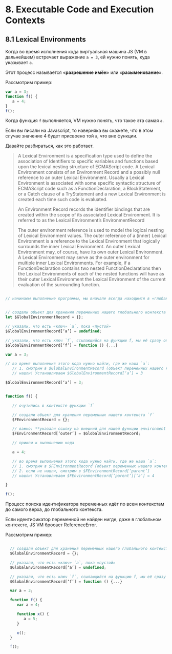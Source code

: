 # 8. Executable Code and Execution Contexts

## 8.1 Lexical Environments

Когда во время исполнения кода виртуальная машина JS (VM в дальнейшем) встречает выражение `a = 3`, ей нужно понять, куда указывает `a`.

Этот процесс называется «**разрешение имён**» или «**разыменование**».

Рассмотрим пример:

```javascript
var a = 3;
function f() {
   a = 4;
}
f();
```
Когда функция `f` выполняется, VM нужно понять, что такое эта самая `a`.

Если вы писали на Javascript, то наверняка вы скажете, что в этом случае значение 4 будет присвоено той `a`, что вне функции.

Давайте разбираться, как это работает.

> A Lexical Environment is a specification type used to define the association of Identifiers to specific variables and functions based upon the lexical nesting structure of ECMAScript code. A Lexical Environment consists of an Environment Record and a possibly null reference to an outer Lexical Environment. Usually a Lexical Environment is associated with some specific syntactic structure of ECMAScript code such as a FunctionDeclaration, a BlockStatement, or a Catch clause of a TryStatement and a new Lexical Environment is created each time such code is evaluated.
>
> An Environment Record records the identifier bindings that are created within the scope of its associated Lexical Environment. It is referred to as the Lexical Environment’s EnvironmentRecord
>
> The outer environment reference is used to model the logical nesting of Lexical Environment values. The outer reference of a (inner) Lexical Environment is a reference to the Lexical Environment that logically surrounds the inner Lexical Environment. An outer Lexical Environment may, of course, have its own outer Lexical Environment. A Lexical Environment may serve as the outer environment for multiple inner Lexical Environments. For example, if a FunctionDeclaration contains two nested FunctionDeclarations then the Lexical Environments of each of the nested functions will have as their outer Lexical Environment the Lexical Environment of the current evaluation of the surrounding function.


```javascript

// начинаем выполнение программы, мы вначале всегда находимся в «глобальном контексте»


// создали объект для хранения переменных нашего глобального контекста
let $GlobalEnvironmentRecord = {};

// указали, что есть «ключ» `a`, пока «пустой»
$GlobalEnvironmentRecord[‘a’] = undefined;

// указали, что есть ключ `f`, ссылающийся на функцию f, мы её сразу определяем
$GlobalEnvironmentRecord[‘f’] = function () {...}

var a = 3;

// во время выполнения этого кода нужно найти, где же наша `a`:
   // 1. смотрим в $GlobalEnvironmentRecord (объект переменных нашего контекста)
   // нашли! Устанавливаем $GlobalEnvironmentRecord[‘a’] = 3

$GlobalEnvironmentRecord[‘a’] = 3;


function f() {

   // очутились в контексте функции `f`

   // создали объект для хранения переменных нашего контекста `f`
   $FEnvironmentRecord = {};

   // важно: **указали ссылку на внешний для нашей функции environment record**
   $FEnvironmentRecord[‘outer’] = $GlobalEnvironmentRecord;

   // пришли к выполнению кода

   a = 4;

   // во время выполнения этого кода нужно найти, где же наша `a`:
   // 1. смотрим в $FEnvironmentRecord (объект переменных нашего контекста)
   // 2. если не нашли, смотрим в $FEnvironmentRecord[‘parent’]
   // нашли! Устанавливаем $FEnvironmentRecord[‘parent’][‘a’] = 4

}

f();

```

Процесс поиска идентификатора переменных идёт по всем контекстам до самого верха, до глобального контекста.

Если идентификатор переменной не найден нигде, даже в глобальном контексте, JS VM бросает ReferenceError.

Рассмотрим пример:

```javascript

  // создали объект для хранения переменных нашего глобального контекста
  $GlobalEnvironmentRecord = {};

  // указали, что есть «ключ» `a`, пока «пустой»
  $GlobalEnvironmentRecord[‘a’] = undefined;

  // указали, что есть ключ `f`, ссылающийся на функцию f, мы её сразу определяем
  $GlobalEnvironmentRecord[‘f’] = function () {...}

  var a = 3;

  function f() {
     var a = 4;

     function x() {
        a = 5;
     }

     x();
  }

  f();

```

